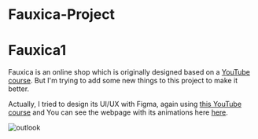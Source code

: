 # Fauxica-Project
# Fauxica1

Fauxica is an online shop which is originally designed based on a [YouTube course](https://www.youtube.com/watch?v=Kl3nOXQjVnQ&t=5270s).
But I'm trying to add some new things to this project to make it better.

Actually, I tried to design its UI/UX with Figma, again using [this YouTube course](https://www.youtube.com/watch?v=QwSN4n2sjR8) and You can see the webpage with its animations here [here](https://www.figma.com/file/ur7St2CgqcT0IEsVTN5S08/Untitled?type=design&node-id=3%3A51&mode=design&t=vMDMpscU5Ndvnff0-1).


![outlook](images/outlook/outlook.png)
